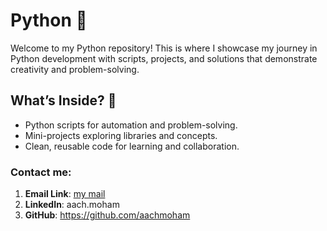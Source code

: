 # Python 🐍

Welcome to my Python repository! This is where I showcase my journey in Python development with scripts, projects, and solutions that demonstrate creativity and problem-solving.

## What’s Inside? 📂
- Python scripts for automation and problem-solving.
- Mini-projects exploring libraries and concepts.
- Clean, reusable code for learning and collaboration.

### Contact me:
1. **Email Link**: [my mail](mailto:your.email@example.com)
2. **LinkedIn**: aach.moham
3. **GitHub**: https://github.com/aachmoham

